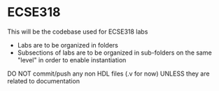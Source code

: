 # ECSE318
 This will be the codebase used for ECSE318 labs
 
 - Labs are to be organized in folders
 - Subsections of labs are to be organized in sub-folders
   on the same "level" in order to enable instantiation
 
 DO NOT commit/push any non HDL files (.v for now)
 UNLESS they are related to documentation
